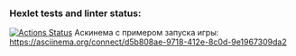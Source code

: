 ### Hexlet tests and linter status:
[![Actions Status](https://github.com/AdamKham/java-project-61/actions/workflows/hexlet-check.yml/badge.svg)](https://github.com/AdamKham/java-project-61/actions)
Аскинема с примером запуска игры: https://asciinema.org/connect/d5b808ae-9718-412e-8c0d-9e1967309da2


